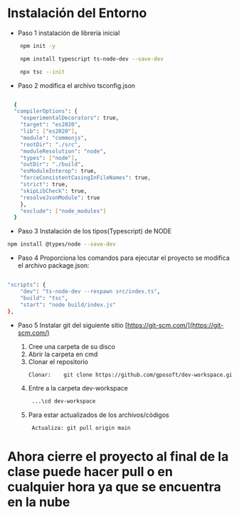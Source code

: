 # Instalación del Entorno

- Paso 1 instalación de librería inicial

```bash
    npm init -y

    npm install typescript ts-node-dev --save-dev

    npx tsc --init

```

- Paso 2 modifica el archivo tsconfig.json

```bash

  {
  "compilerOptions": {
    "experimentalDecorators": true,
    "target": "es2020",
    "lib": ["es2020"],
    "module": "commonjs",
    "rootDir": "./src",
    "moduleResolution": "node",
    "types": ["node"],
    "outDir": "./build",
    "esModuleInterop": true,
    "forceConsistentCasingInFileNames": true,
    "strict": true,
    "skipLibCheck": true,
    "resolveJsonModule": true
    },
    "exclude": ["node_modules"]
  }

```

- Paso 3 Instalación de los tipos(Typescript) de NODE

```bash
npm install @types/node --save-dev
```

- Paso 4 Proporciona los comandos para ejecutar el proyecto se modifica el archivo package.json:

```bash

"scripts": {
    "dev": "ts-node-dev --respawn src/index.ts",
    "build": "tsc",
    "start": "node build/index.js"
},

```

- Paso 5 Instalar git del siguiente sitio [https://git-scm.com/](https://git-scm.com/)

  1. Cree una carpeta de su disco
  2. Abrir la carpeta en cmd
  3. Clonar el repositorio
     ```bash
     Clonar:    git clone https://github.com/gposoft/dev-workspace.git
     ```
  4. Entre a la carpeta dev-workspace
     ```bash
      ...\cd dev-workspace
     ```
  5. Para estar actualizados de los archivos/códigos
     ```bash
      Actualiza: git pull origin main
     ```

# Ahora cierre el proyecto al final de la clase puede hacer pull o en cualquier hora ya que se encuentra en la nube 